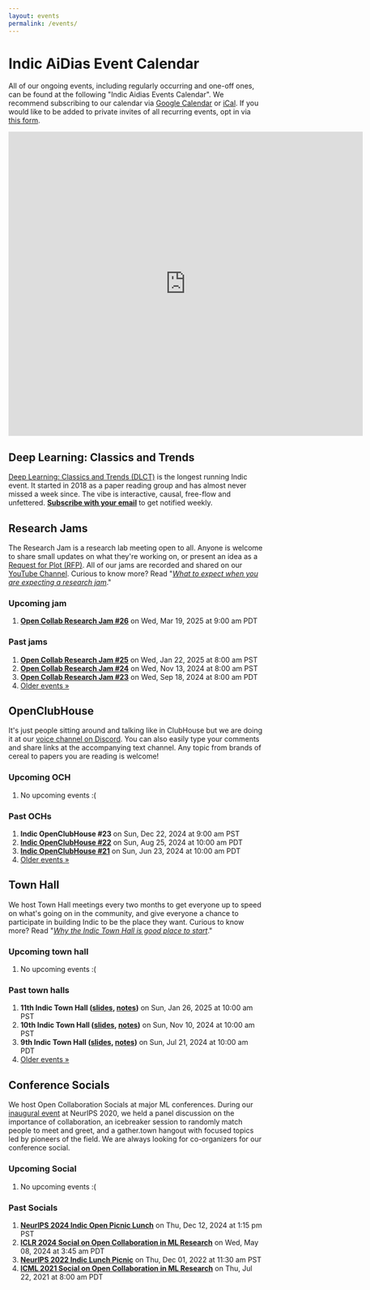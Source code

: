 ```yaml
---
layout: events
permalink: /events/
---
```


# Indic AiDias Event Calendar

All of our ongoing events, including regularly occurring and one-off ones, can be found at the following "Indic Aidias Events Calendar". We recommend subscribing to our calendar via [Google Calendar](https://calendar.google.com/calendar/u/0?cid=ZTRwNXM3NzE1ZXJzcXNvZXQ2Y3E0NTA5cTBAZ3JvdXAuY2FsZW5kYXIuZ29vZ2xlLmNvbQ) or [iCal](https://calendar.google.com/calendar/ical/e4p5s7715ersqsoet6cq4509q0%40group.calendar.google.com/public/basic.ics). If you would like to be added to private invites of all recurring events, opt in via [this form](https://forms.gle/tiQvBYTbxXFCobrE7).

<iframe src="https://www.google.com/calendar/embed?showTitle=0&showPrint=0&showCalendars=0&showTz=0&height=600&wkst=1&bgcolor=%23ffffff&src=e4p5s7715ersqsoet6cq4509q0%40group.calendar.google.com&color=%232F6309" style="border-width:0" width="700" height="600"></iframe>

## Deep Learning: Classics and Trends

[Deep Learning: Classics and Trends (DLCT)](/dlct/) is the longest running Indic event. It started in 2018 as a paper reading group and has almost never missed a week since. The vibe is interactive, causal, free-flow and unfettered. **[Subscribe with your email](https://groups.google.com/g/deep-learning-classics-trends)** to get notified weekly.

## Research Jams

The Research Jam is a research lab meeting open to all. Anyone is welcome to share small updates on what they're working on, or present an idea as a [Request for Plot (RFP)](/rfp/). All of our jams are recorded and shared on our [YouTube Channel](https://www.youtube.com/playlist?list=PLfeYlJzwvDN2rBulI6eiOifGH70PjRs6V). Curious to know more? Read "[*What to expect when you are expecting a research jam*](https://mlcollective.org/wiki/research-jam/)."

### Upcoming jam

1.  **[Open Collab Research Jam #26](/events/research-jam-26/)** on Wed, Mar 19, 2025 at 9:00 am PDT

### Past jams

1.  **[Open Collab Research Jam #25](/events/research-jam-25/)** on Wed, Jan 22, 2025 at 8:00 am PST
2.  **[Open Collab Research Jam #24](/events/research-jam-24/)** on Wed, Nov 13, 2024 at 8:00 am PST
3.  **[Open Collab Research Jam #23](/events/research-jam-23/)** on Wed, Sep 18, 2024 at 8:00 am PDT
4.  [Older events »](/events-all/#jam)

## OpenClubHouse

It's just people sitting around and talking like in ClubHouse but we are doing it at our [voice channel on Discord](https://discord.gg/NdhNFdyzyd). You can also easily type your comments and share links at the accompanying text channel. Any topic from brands of cereal to papers you are reading is welcome!

### Upcoming OCH

1.  No upcoming events :(

### Past OCHs

1.  **Indic OpenClubHouse #23** on Sun, Dec 22, 2024 at 9:00 am PST
2.  **[Indic OpenClubHouse #22](https://twitter.com/ml_collective/status/1827398626890719341)** on Sun, Aug 25, 2024 at 10:00 am PDT
3.  **[Indic OpenClubHouse #21](https://x.com/ml_collective/status/1803846477321777419)** on Sun, Jun 23, 2024 at 10:00 am PDT
4.  [Older events »](/events-all/#och)

## Town Hall

We host Town Hall meetings every two months to get everyone up to speed on what's going on in the community, and give everyone a chance to participate in building Indic to be the place they want. Curious to know more? Read "[*Why the Indic Town Hall is good place to start*](https://mlcollective.org/wiki/mlc-town-hall-meetings/)."

### Upcoming town hall

1.  No upcoming events :(

### Past town halls

1.  **11th Indic Town Hall ([slides](https://docs.google.com/presentation/d/1Y7MwBK9-emdoFrtDHt6aqZy1bYIYTGAjBdYtOpKesF0/edit?usp=sharing), [notes](https://docs.google.com/document/d/1N9DmaHfXYLDVra8EaMYq3Pj4iwC7gim3PTDIx2N8pcA/edit?usp=sharing))** on Sun, Jan 26, 2025 at 10:00 am PST
2.  **10th Indic Town Hall ([slides](https://docs.google.com/presentation/d/1TfXQt3HFqDPs7Vhr9lTI8VjNYIBkuebmkaKxDoYWM30/edit?usp=sharing), [notes](https://docs.google.com/document/d/1g0yMvjgLFca2gri7MHLW1tWpx9E87GM-FeXo-9TEUPI/edit?usp=sharing))** on Sun, Nov 10, 2024 at 10:00 am PST
3.  **9th Indic Town Hall ([slides](https://docs.google.com/presentation/d/1RBuQu1CiwDGkWrMRecpQzxgpCRT5ZBTfLMehyKls-ms/edit?usp=drive_link), [notes](https://docs.google.com/document/d/13iJ8K7aOv_aBSFbw0LLoNiS9kGRsaqB7YdFfjpArycQ/edit?usp=sharing))** on Sun, Jul 21, 2024 at 10:00 am PDT
4.  [Older events »](/events-all/#th)

## Conference Socials

We host Open Collaboration Socials at major ML conferences. During our [inaugural event](/neurips-2020-open-collab-social/) at NeurIPS 2020, we held a panel discussion on the importance of collaboration, an icebreaker session to randomly match people to meet and greet, and a gather.town hangout with focused topics led by pioneers of the field. We are always looking for co-organizers for our conference social.

### Upcoming Social

1.  No upcoming events :(

### Past Socials

1.  **[NeurIPS 2024 Indic Open Picnic Lunch](/events/neurips-2024-lunch/)** on Thu, Dec 12, 2024 at 1:15 pm PST
2.  **[ICLR 2024 Social on Open Collaboration in ML Research](/events/iclr-2024-social/)** on Wed, May 08, 2024 at 3:45 am PDT
3.  **[NeurIPS 2022 Indic Lunch Picnic](/events/neurips-2022-lunch/)** on Thu, Dec 01, 2022 at 11:30 am PST
4.  **[ICML 2021 Social on Open Collaboration in ML Research](/events/icml-2021-open-collab-social/)** on Thu, Jul 22, 2021 at 8:00 am PDT
